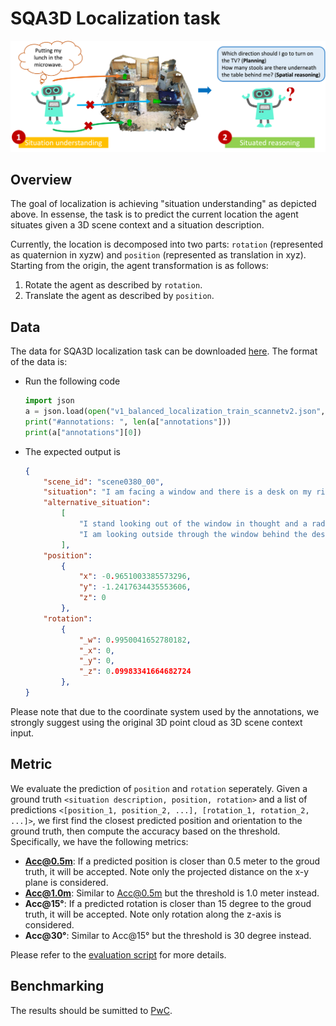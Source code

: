 SQA3D Localization task
===
<p align="center"><img width="740" src="sqa3d.png"></p>

## Overview

The goal of localization is achieving "situation understanding" as depicted above.
In essense, the task is to predict the current location the agent situates given a 3D scene context and a situation description.

Currently, the location is decomposed into two parts: `rotation` (represented as quaternion in xyzw) and `position` (represented as translation in xyz). Starting from the origin, the agent transformation is as follows:

1. Rotate the agent as described by `rotation`.
2. Translate the agent as described by `position`.

## Data

The data for SQA3D localization task can be downloaded [here](). The format of the data is:

- Run the following code

    ```python
    import json
    a = json.load(open("v1_balanced_localization_train_scannetv2.json", "r"))
    print("#annotations: ", len(a["annotations"]))
    print(a["annotations"][0])
    ```
- The expected output is

    ```json
    {
        "scene_id": "scene0380_00",
        "situation": "I am facing a window and there is a desk on my right and a chair behind me.",
        "alternative_situation":
            [
                "I stand looking out of the window in thought and a radiator is right in front of me.",
                "I am looking outside through the window behind the desk."
            ],
        "position":
            {
                "x": -0.9651003385573296,
                "y": -1.2417634435553606,
                "z": 0
            },
        "rotation":
            {
                "_w": 0.9950041652780182,
                "_x": 0,
                "_y": 0,
                "_z": 0.09983341664682724
            },
    }
    ```

Please note that due to the coordinate system used by the annotations, we strongly suggest using the original 3D point cloud as 3D scene context input.

## Metric

We evaluate the prediction of `position` and `rotation` seperately. Given a ground truth `<situation description, position, rotation>` and a list of predictions `<[position_1, position_2, ...], [rotation_1, rotation_2, ...]>`, we first find the closest predicted position and orientation to the ground truth, then compute the accuracy based on the threshold. Specifically, we have the following metrics:

- **Acc@0.5m**: If a predicted position is closer than 0.5 meter to the groud truth, it will be accepted. Note only the projected distance on the x-y plane is considered.
- **Acc@1.0m**: Similar to Acc@0.5m but the threshold is 1.0 meter instead.
- **Acc@15°**: If a predicted rotation is closer than 15 degree to the groud truth, it will be accepted. Note only rotation along the z-axis is considered.
- **Acc@30°**: Similar to Acc@15° but the threshold is 30 degree instead.

Please refer to the [evaluation script](../utils/localization_metric.py) for more details.


## Benchmarking

The results should be sumitted to [PwC](https://paperswithcode.com/sota/referring-expression-on-sqa3d).
